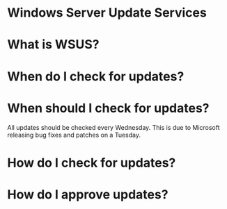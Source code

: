 # Windows Server Update Services

# What is WSUS?

# When do I check for updates?

# When should I check for updates?
All updates should be checked every Wednesday. This is due to Microsoft releasing bug fixes and patches on a Tuesday.

# How do I check for updates?

# How do I approve updates?